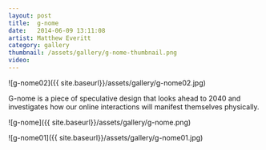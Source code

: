 ```yaml
---
layout: post
title:  g-nome
date:   2014-06-09 13:11:08
artist: Matthew Everitt
category: gallery
thumbnail: /assets/gallery/g-nome-thumbnail.png
video: 
---
```


![g-nome02]({{ site.baseurl}}/assets/gallery/g-nome02.jpg)

G-nome is a piece of speculative design that looks ahead to 2040 and investigates how our online interactions will manifest themselves physically.

![g-nome]({{ site.baseurl}}/assets/gallery/g-nome.png)

![g-nome01]({{ site.baseurl}}/assets/gallery/g-nome01.jpg)